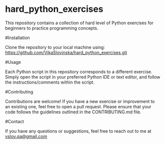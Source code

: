 # hard_python_exercises


This repository contains a collection of hard level of Python exercises for beginners to practice programming concepts.

#Installation

Clone the repository to your local machine using: https://github.com/VikaSlovinska/hard_python_exercises.git

#Usage

Each Python script in this repository corresponds to a different exercise. Simply open the script in your preferred Python IDE or text editor, and follow the instructions/comments within the script.

#Contributing

Contributions are welcome! If you have a new exercise or improvement to an existing one, feel free to open a pull request. Please ensure that your code follows the guidelines outlined in the CONTRIBUTING.md file.

#Contact

If you have any questions or suggestions, feel free to reach out to me at vslov.qa@gmail.com
